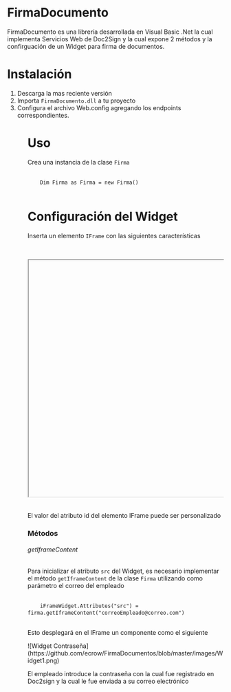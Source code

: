 # FirmaDocumento

FirmaDocumento es una librería desarrollada en Visual Basic .Net la cual implementa Servicios Web de Doc2Sign y la cual expone 2 métodos y la confirguación de un Widget para firma de documentos. 


# Instalación
<ol>
  <li>Descarga la mas reciente versión</li>
  <li>Importa <code>FirmaDocumento.dll</code> a tu proyecto</li>
  <li>Configura el archivo Web.config agregando los endpoints correspondientes.</li>
<ol>
  
# Uso

Crea una instancia de la clase <code>Firma</code>
<pre>
  <code>
    Dim Firma as Firma = new Firma()
  </code>
</pre>

# Configuración del Widget

Inserta un elemento <code>IFrame</code> con las siguientes características
<pre>
  <code>
    <iframe id="iFrameWidget" runat="server" width="100%" height="550px"></iframe>
  </code>
</pre>
El valor del atributo id del elemento IFrame puede ser personalizado
### Métodos ###
###### getIframeContent
<p>Para inicializar el atributo <code>src</code> del Widget, es necesario implementar el método <code>getIframeContent</code> de la clase <code>Firma</code> utilizando como parámetro el correo del empleado</p>
<pre>
  <code>
    iFrameWidget.Attributes("src") = firma.getIframeContent("correoEmpleado@correo.com")
  </code>
</pre>

<p>Esto desplegará en el IFrame un componente como el siguiente</p>
![Widget Contraseña](https://github.com/ecrow/FirmaDocumentos/blob/master/images/Widget1.png)


<p>El empleado introduce la contraseña con la cual fue registrado en Doc2sign y la cual le fue enviada a su correo electrónico</p>


